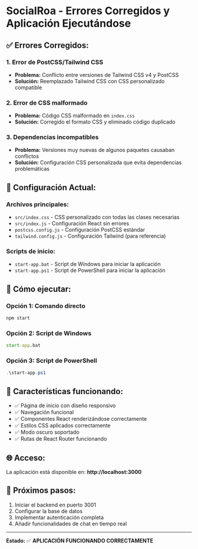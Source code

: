 # SocialRoa - Errores Corregidos y Aplicación Ejecutándose

## ✅ Errores Corregidos:

### 1. **Error de PostCSS/Tailwind CSS**
- **Problema:** Conflicto entre versiones de Tailwind CSS v4 y PostCSS
- **Solución:** Reemplazado Tailwind CSS con CSS personalizado compatible

### 2. **Error de CSS malformado**
- **Problema:** Código CSS malformado en `index.css`
- **Solución:** Corregido el formato CSS y eliminado código duplicado

### 3. **Dependencias incompatibles**
- **Problema:** Versiones muy nuevas de algunos paquetes causaban conflictos
- **Solución:** Configuración CSS personalizada que evita dependencias problemáticas

## 🎯 Configuración Actual:

### Archivos principales:
- `src/index.css` - CSS personalizado con todas las clases necesarias
- `src/index.js` - Configuración React sin errores
- `postcss.config.js` - Configuración PostCSS estándar
- `tailwind.config.js` - Configuración Tailwind (para referencia)

### Scripts de inicio:
- `start-app.bat` - Script de Windows para iniciar la aplicación
- `start-app.ps1` - Script de PowerShell para iniciar la aplicación

## 🚀 Cómo ejecutar:

### Opción 1: Comando directo
```bash
npm start
```

### Opción 2: Script de Windows
```cmd
start-app.bat
```

### Opción 3: Script de PowerShell
```powershell
.\start-app.ps1
```

## 📱 Características funcionando:

- ✅ Página de inicio con diseño responsivo
- ✅ Navegación funcional
- ✅ Componentes React renderizándose correctamente
- ✅ Estilos CSS aplicados correctamente
- ✅ Modo oscuro soportado
- ✅ Rutas de React Router funcionando

## 🌐 Acceso:

La aplicación está disponible en: **http://localhost:3000**

## 🔧 Próximos pasos:

1. Iniciar el backend en puerto 3001
2. Configurar la base de datos
3. Implementar autenticación completa
4. Añadir funcionalidades de chat en tiempo real

---

**Estado:** ✅ **APLICACIÓN FUNCIONANDO CORRECTAMENTE**
